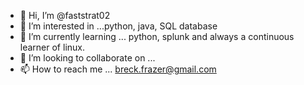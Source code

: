 - 👋 Hi, I’m @faststrat02
- 👀 I’m interested in ...python, java, SQL database
- 🌱 I’m currently learning ... python, splunk and always a continuous learner of linux. 
- 💞️ I’m looking to collaborate on ...
- 📫 How to reach me ... breck.frazer@gmail.com

<!---
faststrat02/faststrat02 is a ✨ special ✨ repository because its `README.md` (this file) appears on your GitHub profile.
You can click the Preview link to take a look at your changes.
--->
